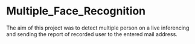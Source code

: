 # Multiple_Face_Recognition
The aim of this project was to detect multiple person on a live inferencing and sending the report of recorded user to the entered mail address.
